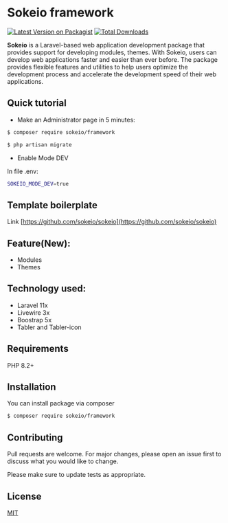 # Sokeio framework

[![Latest Version on Packagist](https://img.shields.io/packagist/v/sokeio/framework.svg?style=flat-square)](https://packagist.org/packages/sokeio/framework)
[![Total Downloads](https://img.shields.io/packagist/dt/sokeio/framework.svg?style=flat-square)](https://packagist.org/packages/sokeio/framework)

**Sokeio** is a Laravel-based web application development package that provides support for developing modules, themes. With Sokeio, users can develop web applications faster and easier than ever before. The package provides flexible features and utilities to help users optimize the development process and accelerate the development speed of their web applications.

## Quick tutorial

- Make an Administrator page in 5 minutes:

```bash
$ composer require sokeio/framework
```

```bash
$ php artisan migrate
```

- Enable Mode DEV

In file .env:

```bash
SOKEIO_MODE_DEV=true
```

## Template boilerplate

Link [https://github.com/sokeio/sokeio](https://github.com/sokeio/sokeio)

## Feature(New):

- Modules
- Themes

## Technology used:

- Laravel 11x
- Livewire 3x
- Boostrap 5x
- Tabler and Tabler-icon

## Requirements

PHP 8.2+

## Installation

You can install package via composer

```bash
$ composer require sokeio/framework
```

## Contributing

Pull requests are welcome. For major changes, please open an issue first to discuss what you would like to change.

Please make sure to update tests as appropriate.

## License

[MIT](./LICENSE)
